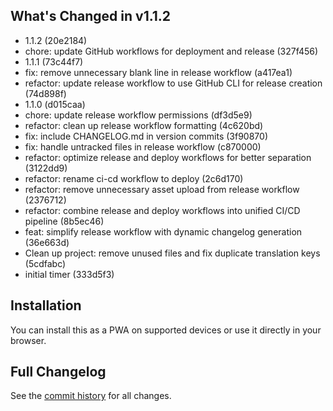 ## What's Changed in v1.1.2

- 1.1.2 (20e2184)
- chore: update GitHub workflows for deployment and release (327f456)
- 1.1.1 (73c44f7)
- fix: remove unnecessary blank line in release workflow (a417ea1)
- refactor: update release workflow to use GitHub CLI for release creation (74d898f)
- 1.1.0 (d015caa)
- chore: update release workflow permissions (df3d5e9)
- refactor: clean up release workflow formatting (4c620bd)
- fix: include CHANGELOG.md in version commits (3f90870)
- fix: handle untracked files in release workflow (c870000)
- refactor: optimize release and deploy workflows for better separation (3122dd9)
- refactor: rename ci-cd workflow to deploy (2c6d170)
- refactor: remove unnecessary asset upload from release workflow (2376712)
- refactor: combine release and deploy workflows into unified CI/CD pipeline (8b5ec46)
- feat: simplify release workflow with dynamic changelog generation (36e663d)
- Clean up project: remove unused files and fix duplicate translation keys (5cdfabc)
- initial timer (333d5f3)

## Installation

You can install this as a PWA on supported devices or use it directly in your browser.

## Full Changelog

See the [commit history](https://github.com/aragaoi/handy-timer/compare/...v1.1.2) for all changes.
